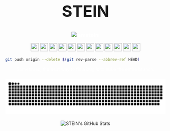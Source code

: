 <h1 align="center" style="font-weight:bold;font-size:50px;">STEIN</h1>
<h3 align="center" style="font-weight:bold;color:white;">
    <img align="center" src="https://komarev.com/ghpvc/?username=iamsteini&label=Profile%20views&color=0e75b6&style=flat" alt="iamsteini" />
</h3>
<p align="center" style="margin:5px;user-select:none;">
    <img src="https://logos-download.com/wp-content/uploads/2016/09/React_logo_logotype_emblem.png" style="width:25px;height:25px;object-fit:contain;">
    <img src="https://creazilla-store.fra1.digitaloceanspaces.com/icons/3244252/nextjs-icon-md.png" style="width:25px;height:25px;object-fit:contain;">
    <img src="https://upload.wikimedia.org/wikipedia/commons/6/6a/JavaScript-logo.png" style="width:25px;height:25px;object-fit:contain;">
    <img src="https://seeklogo.com/images/T/typescript-logo-B29A3F462D-seeklogo.com.png" style="width:25px;height:25px;object-fit:contain;">
    <img src="https://brandslogos.com/wp-content/uploads/images/large/python-logo.png" style="width:25px;height:25px;object-fit:contain;">
    <img src="https://logodownload.org/wp-content/uploads/2022/12/figma-logo-0-1536x1536.png" style="width:25px;height:25px;object-fit:contain;">
    <img src="https://cdn.freebiesupply.com/logos/large/2x/aws-logo-logo-png-transparent.png" style="width:25px;height:25px;object-fit:contain;">
    <img src="https://clipground.com/images/html5-png-image-10.png" style="width:25px;height:25px;object-fit:contain;">
    <img src="https://logospng.org/download/css-3/logo-css-3-2048.png" style="width:25px;height:25px;object-fit:contain;">
    <img src="https://www.shareicon.net/data/2016/06/20/606964_github_4096x4096.png" style="width:25px;height:25px;object-fit:contain;">
    <img src="https://cdn1.iconfinder.com/data/icons/programing-development-8/24/node_js_logo-1024.png" style="width:25px;height:25px;object-fit:contain;">
    <img src="https://seeklogo.com/images/M/mongodb-logo-D13D67C930-seeklogo.com.png" style="width:25px;height:25px;object-fit:contain;">
    </p>

```bash
git push origin --delete $(git rev-parse --abbrev-ref HEAD)
```

<p align="center" style="font-weight:light;color:white;">
    Sometimes, the best way to fix a bug is to nuke the entire branch.
</p>

<h3 align="center" style="font-weight:bold;color:white;">
    <img src="https://raw.githubusercontent.com/IamSTEINI/IamSTEINI/main/github-user-contribution.svg" alt="GitHub User Contribution">
</h3>

<p align="center">
    <img src="https://github-readme-stats.vercel.app/api?username=iamsteini&show_icons=true&line_height=27&count_private=true&theme=dark" alt="STEIN's GitHub Stats" />
</p>